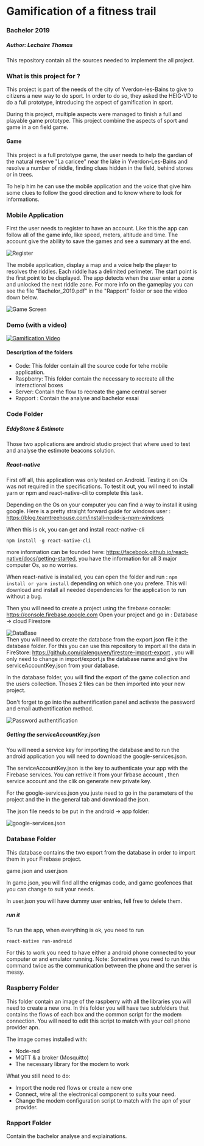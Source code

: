 

# Gamification of a fitness trail
### Bachelor 2019
##### Author: Lechaire Thomas

This repository contain all the sources needed to implement the all project.

### What is this project for ?

This project is part of the needs of the city of Yverdon-les-Bains to give to citizens a new way to do sport. In order to do so, they asked the HEIG-VD to do a full prototype, introducing the aspect of gamification in sport.

During this project, multiple aspects were managed to finish a full and playable game prototype. This project combine the aspects of sport and game in a on field game.

#### Game
This project is a full prototype game, the user needs to help the gardian of the natural reserve "La caricee" near the lake in Yverdon-Les-Bains and resolve a number of riddle, finding clues hidden in the field, behind stones or in trees.

To help him he can use the mobile application and the voice that give him some clues to follow the good direction and to know where to look for informations.

### Mobile Application

First the user needs to register to have an account. Like this the app can follow all of the game info, like speed, meters, altitude and time. The account give the ability to save the games and see a summary at the end.

![Register](https://i.imgur.com/zhOCXuY.png)  


The mobile application, display a map and a voice help the player to resolves the riddles. Each riddle has a delimited perimeter. The start point is the first point to be displayed. The app detects when the user enter a zone and unlocked the next riddle zone. For more info on the gameplay you can see the file "Bachelor_2019.pdf" in the "Rapport" folder or see the video down below.

![Game Screen](https://i.imgur.com/fjGPpl0.png)

### Demo (with a video)

[![Gamification Video](http://img.youtube.com/vi/ajXcGUIe75I/0.jpg)](http://www.youtube.com/watch?v=ajXcGUIe75I "Gamification")

#### Description of the folders

 - Code: This folder contain all the source code for tehe mobile application.  
 - Raspberry: This folder contain the necessary to recreate all the interactional boxes
 - Server: Contain the flow to recreate the game central server
 - Rapport : Contain the analyse and bachelor essai


###  Code Folder
##### EddyStone & Estimote

Those two applications are android studio project that where used to test and analyse the estimote beacons solution. 

##### React-native
First off all, this application was only tested on Android. Testing it on iOs was not required in the specifications.
To test it out, you will need to install yarn or npm and react-native-cli to complete this task.

Depending on the Os on your computer you can find a way to install it using google. Here is a pretty straight forward guide for windows user : https://blog.teamtreehouse.com/install-node-js-npm-windows

When this is ok, you can get and install react-native-cli 
```
npm install -g react-native-cli
``` 
more information can be founded here: https://facebook.github.io/react-native/docs/getting-started, you have the information for all 3 major computer Os, so no worries.

When react-native is installed, you can open the folder and run : ```npm install or yarn install``` depending on which one you prefere. This will download and install all needed dependencies for the application to run without a bug.

Then you will need to create a project using the firebase console: https://console.firebase.google.com
Open your project and go in  : Database -> cloud Firestore

![DataBase](https://i.imgur.com/D0K5GBg.png)  
Then you will need to create the database from the export.json file it the database folder. For this you can use this repository to import all the data in FireStore: https://github.com/dalenguyen/firestore-import-export , you will only need to change in import/export.js the database name and give the serviceAccountKey.json from your database.

In the database folder, you will find the export of the game collection and the users collection. Thoses 2 files can be then imported into your new project.

Don't forget to go into the authentification panel and activate the password and email authentification method.

![Password authentification](https://i.imgur.com/u3zD3k3.png)

##### Getting the serviceAccountKey.json
You will need a service key for importing the database and to run the android application you will need to download the google-services.json. 

The serviceAccountKey.json is the key to authenticate your app with the Firebase services. You can retrive it from your firbase account , then service account and the clik on generate new private key.

For the google-services.json you juste need to go in the parameters of the project and the in the general tab and download the json.

The json file needs to be put in the android -> app folder:

![google-services.json](https://i.imgur.com/hs4b4gK.png)
### Database Folder
This database contains the two export from the database in order to import them in your Firebase project.

game.json and user.json

In game.json, you will find all the enigmas code, and game geofences that you can change to suit your needs.

In user.json you will have dummy user entries, fell free to delete them.

##### run it
To run the app, when everything is ok, you need to run 
```
react-native run-android
```
For this to work you need to have either a android phone connected to your computer or and emulator running.
Note: Sometimes you need to run this command twice as the communication between the phone and the server is messy.

### Raspberry Folder
This folder contain an image of the raspberry with all the libraries you will need to create a new one. In this folder you will have two subfolders that contains the flows of each box and the common script for the modem connection. You will need to edit this script to match with your cell phone provider apn.

The image comes installed with:

- Node-red
- MQTT & a broker (Mosquitto)
- The necessary library for the modem to work

What you still need to do:

- Import the node red flows or create a new one
- Connect, wire all the electronical component to suits your need.
- Change the modem configuration script to match with the apn of your provider.

### Rapport Folder
Contain the bachelor analyse and explainations.
